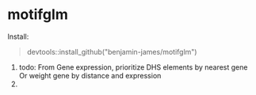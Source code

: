 # motifglm

Install: 
> devtools::install_github("benjamin-james/motifglm")

1. todo: From Gene expression, prioritize DHS elements by nearest gene
Or weight gene by distance and expression
2. 
